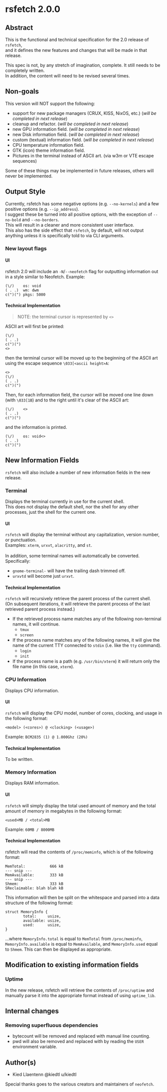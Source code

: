 # rsfetch 2.0.0

## Abstract
This is the functional and technical specification for the 2.0 release of `rsfetch`,<br>
and it defines the new features and changes that will be made in that release.

This spec is not, by any stretch of imagination, complete. It still needs to be completely written.<br>
In addition, the content will need to be revised several times.

## Non-goals
This version will NOT support the following:
- support for new package managers (CRUX, KISS, NixOS, etc.) (*will be completed in next release*)
- cleanup and refactor. (*will be completed in next release*)
- new GPU information field. (*will be completed in next release*)
- new Disk information field. (*will be completed in next release*)
- custom (textual) information field. (*will be completed in next release*)
- CPU temperature information field.
- GTK (icon) theme information field.
- Pictures in the terminal instead of ASCII art. (via w3m or VTE escape sequences)

Some of these things may be implemented in future releases, others will never be implemented.
 
## Output Style
Currently, rsfetch has some negative options (e.g. `--no-kernels`) and a few positive options (e.g. `--ip_address`).<br>
I suggest these be turned into all positive options, with the exception of `--no-bold` and `--no-borders`.<br>
This will result in a cleaner and more consistent user interface.<br>
This also has the side effect that `rsfetch`, by default, will not output anything unless it is specifically told to via CLI arguments.

### New layout flags
#### UI
rsfetch 2.0 will include an `-N`/`--neofetch` flag for outputting information out in a style similar to Neofetch.
Example:
```
(\/)    os: void
( . .)  wm: dwm
c(")(") pkgs: 5000
```

#### Technical Implementation
> NOTE: the terminal cursor is represented by `<>`

ASCII art will first be printed:
```
(\/)
( . .)
c(")(")
<>
```
then the terminal cursor will be moved up to the beginning of the ASCII art using the escape sequence `\033[<ascii height>A`:
```
<>
(\/)
( . .)
c(")(")
```
Then, for each information field, the cursor will be moved one line down (with `\033[1B`) and to the right until it's 
clear of the ASCII art:
```
(\/)    <>
( . .)
c(")(")
```
and the information is printed.
```
(\/)    os: void<>
( . .)
c(")(")
```

## New Information Fields
`rsfetch` will also include a number of new information fields in the new release.

### Terminal
Displays the terminal currently in use for the current shell.<br>
This does not display the default shell, nor the shell for any other processes, just the shell for the current one.

#### UI
`rsfetch` will display the terminal without any capitalization, version number, or punctuation.<br>
Examples: `xterm`, `urxvt`, `alacritty`, and `st`.<br>
<br>
In addition, some terminal names will automatically be converted. Specifically:
- `gnome-terminal-` will have the trailing dash trimmed off.
- `urxvtd` will become just `urxvt`.

#### Technical Implementation
`rsfetch` will recursively retrieve the parent process of the current shell.<br>
(On subsequent iterations, it will retrieve the parent process of the last retrieved parent process instead.)
- If the retrieved process name matches any of the following non-terminal names, it will continue.
    - `tmux`
    - `screen`
- If the process name matches any of the following names, it will give the name of the current TTY
  connected to `stdin` (i.e. like the `tty` command).
    - `login`
    - `init`
- If the process name is a path (e.g. `/usr/bin/xterm`) it will return only the file name (in this case,
  `xterm`).

### CPU Information
Displays CPU information.

#### UI
`rsfetch` will display the CPU model, number of cores, clocking, and usage in the following format:
```
<model> (<cores>) @ <clocking> (<usage>)
```
Example: `BCM2835 (1) @ 1.000Ghz (20%)`<br>

#### Technical Implementation
To be written.

### Memory Information
Displays RAM information.

#### UI
`rsfetch` will simply display the total used amount of memory and the total amount of memory
in megabytes in the following format:
```
<used>MB / <total>MB
```
Example: `60MB / 8000MB`

#### Technical Implementation
rsfetch will read the contents of `/proc/meminfo`, which is of the following format:
```
MemTotal:           666 kB
--- snip ---
MemAvailable:       333 kB
--- snip ---
Shmem:              333 kB
SReclaimable: blah blah kB
```
This information will then be split on the whitespace and parsed into a data structure of the
following format:
```
struct MemoryInfo {
		total:     usize,
		available: usize,
		used:      usize,
}
```
...where `MemoryInfo.total` is equal to `MemTotal` from `/proc/meminfo`, `MemoryInfo.available`
is equal to `MemAvailable`, and `MemoryInfo.used` equal to `Shmem`. This can then be displayed
as appropriate.

## Modification to existing information fields
### Uptime
In the new release, rsfetch will retrieve the contents of `/proc/uptime` and manually parse it into
the appropriate format instead of using `uptime_lib`.

## Internal changes
### Removing superfluous dependencies
- bytecount will be removed and replaced with manual line counting.
- pwd will also be removed and replaced with by reading the `USER` environment variable.

<!--- `clap` will be replaced with `getopt` (*need @Phate6660 input*) (*open issues*)-->

<!--### Extensive cleanup
Currently, `src/main.rs` is a huge mess of random functions scattered throughout. This will have to be organized
into different files based on modules. Each file will have it's own meta structure (e.g., for "Packages" infomation field,
`struct pkgs`) and implementation (`impl pkgs {}`) so retrieving the package information will
be `pkgs.get_count(PKG_MANAGER_GENTOO).unwrap()` instead of `get_package_count_*()`.-->

## Author(s)
- Kied Llaentenn @kiedtl u/kiedtl

Special thanks goes to the various creators and maintainers of `neofetch`.
